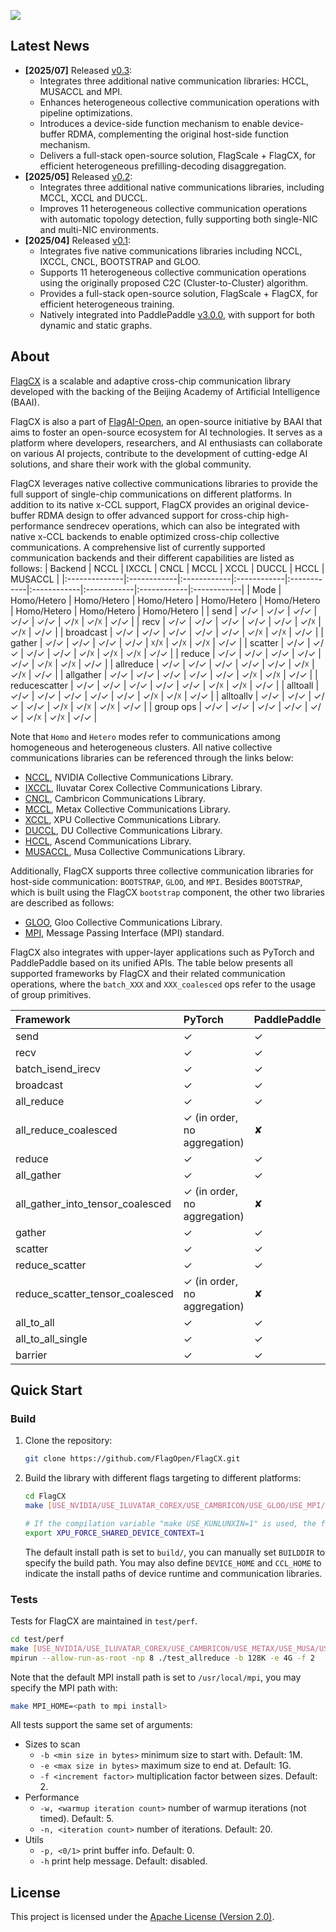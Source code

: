 [<img src="flagopen.png">](https://flagopen.baai.ac.cn/)

## Latest News
- **[2025/07]** Released [v0.3](https://github.com/FlagOpen/FlagCX/tree/release/v0.3):
  - Integrates three additional native communication libraries: HCCL, MUSACCL and MPI.
  - Enhances heterogeneous collective communication operations with pipeline optimizations. 
  - Introduces a device-side function mechanism to enable device-buffer RDMA, complementing the original host-side function mechanism.
  - Delivers a full-stack open-source solution, FlagScale + FlagCX, for efficient heterogeneous prefilling-decoding disaggregation.
- **[2025/05]** Released [v0.2](https://github.com/FlagOpen/FlagCX/tree/release/v0.2):
  - Integrates three additional native communications libraries, including MCCL, XCCL and DUCCL.
  - Improves 11 heterogeneous collective communication operations with automatic topology detection, fully supporting both single-NIC and multi-NIC environments.
- **[2025/04]** Released [v0.1](https://github.com/FlagOpen/FlagCX/tree/release/v0.1):
  - Integrates five native communications libraries including NCCL, IXCCL, CNCL, BOOTSTRAP and GLOO.
  - Supports 11 heterogeneous collective communication operations using the originally proposed C2C (Cluster-to-Cluster) algorithm.
  - Provides a full-stack open-source solution, FlagScale + FlagCX, for efficient heterogeneous training.
  - Natively integrated into PaddlePaddle [v3.0.0](https://github.com/PaddlePaddle/Paddle/tree/v3.0.0), with support for both dynamic and static graphs.

## About

[FlagCX](https://github.com/FlagOpen/FlagCX.git) is a scalable and adaptive cross-chip communication library developed with the backing of the Beijing Academy of Artificial Intelligence (BAAI).

FlagCX is also a part of [FlagAI-Open](https://flagopen.baai.ac.cn/), an open-source initiative by BAAI that aims to foster an open-source ecosystem for AI technologies. It serves as a platform where developers, researchers, and AI enthusiasts can collaborate on various AI projects, contribute to the development of cutting-edge AI solutions, and share their work with the global community.

FlagCX leverages native collective communications libraries to provide the full support of single-chip communications on different platforms. In addition to its native x-CCL support, FlagCX provides an original device-buffer RDMA design to offer advanced support for cross-chip high-performance sendrecev operations, which can also be integrated with native x-CCL backends to enable optimized cross-chip collective communications. A comprehensive list of currently supported communication backends and their different capabilities are listed as follows:
| Backend       | NCCL        | IXCCL       | CNCL        | MCCL        | XCCL        | DUCCL       | HCCL        | MUSACCL     |
|:--------------|:------------|:------------|:------------|:------------|:------------|:------------|:------------|:------------|
| Mode          | Homo/Hetero | Homo/Hetero | Homo/Hetero | Homo/Hetero | Homo/Hetero | Homo/Hetero | Homo/Hetero | Homo/Hetero |
| send          | ✓/✓         | ✓/✓         | ✓/✓         | ✓/✓         | ✓/✓         | ✓/☓         | ✓/☓         | ✓/✓         |
| recv          | ✓/✓         | ✓/✓         | ✓/✓         | ✓/✓         | ✓/✓         | ✓/☓         | ✓/☓         | ✓/✓         |
| broadcast     | ✓/✓         | ✓/✓         | ✓/✓         | ✓/✓         | ✓/✓         | ✓/☓         | ✓/☓         | ✓/✓         |
| gather        | ✓/✓         | ✓/✓         | ✓/✓         | ✓/✓         | ☓/☓         | ✓/☓         | ✓/☓         | ✓/✓         |
| scatter       | ✓/✓         | ✓/✓         | ✓/✓         | ✓/✓         | ✓/☓         | ✓/☓         | ✓/☓         | ✓/✓         |
| reduce        | ✓/✓         | ✓/✓         | ✓/✓         | ✓/✓         | ✓/✓         | ✓/☓         | ✓/☓         | ✓/✓         |
| allreduce     | ✓/✓         | ✓/✓         | ✓/✓         | ✓/✓         | ✓/✓         | ✓/☓         | ✓/☓         | ✓/✓         |
| allgather     | ✓/✓         | ✓/✓         | ✓/✓         | ✓/✓         | ✓/✓         | ✓/☓         | ✓/☓         | ✓/✓         |
| reducescatter | ✓/✓         | ✓/✓         | ✓/✓         | ✓/✓         | ✓/✓         | ✓/☓         | ✓/☓         | ✓/✓         |
| alltoall      | ✓/✓         | ✓/✓         | ✓/✓         | ✓/✓         | ✓/✓         | ✓/☓         | ✓/☓         | ✓/✓         |
| alltoallv     | ✓/✓         | ✓/✓         | ✓/✓         | ✓/✓         | ✓/☓         | ✓/☓         | ✓/☓         | ✓/✓         |
| group ops     | ✓/✓         | ✓/✓         | ✓/✓         | ✓/✓         | ✓/✓         | ✓/☓         | ✓/☓         | ✓/✓         |

Note that `Homo` and `Hetero` modes refer to communications among homogeneous and heterogeneous clusters. All native collective communications libraries can be referenced through the links below:

- [NCCL](https://github.com/NVIDIA/nccl), NVIDIA Collective Communications Library.
- [IXCCL](https://www.iluvatar.com/software?fullCode=cpjs-rj-rjz), Iluvatar Corex Collective Communications Library.
- [CNCL](https://www.cambricon.com/docs/sdk_1.7.0/cncl_1.2.1/user_guide/index.html#), Cambricon Communications Library.
- [MCCL](https://developer.metax-tech.com/softnova/metax), Metax Collective Communications Library.
- [XCCL](WIP), XPU Collective Communications Library.
- [DUCCL](https://developer.sourcefind.cn), DU Collective Communications Library.
- [HCCL](https://www.hiascend.com/document/detail/zh/CANNCommunityEdition/82RC1alpha003/hccl/hcclug/hcclug_000001.html), Ascend Communications Library.
- [MUSACCL](https://docs.mthreads.com/musa-sdk/musa-sdk-doc-online/programming_guide/Chapter08/), Musa Collective Communications Library.

Additionally, FlagCX supports three collective communication libraries for host-side communication: `BOOTSTRAP`, `GLOO`, and `MPI`. Besides `BOOTSTRAP`, which is built using the FlagCX `bootstrap` component, the other two libraries are described as follows:

- [GLOO](https://github.com/facebookincubator/gloo), Gloo Collective Communications Library.
- [MPI](https://www.mpich.org), Message Passing Interface (MPI) standard.

FlagCX also integrates with upper-layer applications such as PyTorch and PaddlePaddle based on its unified APIs. The table below presents all supported frameworks by FlagCX and their related communication operations, where the `batch_XXX` and `XXX_coalesced` ops refer to the usage of group primitives.

| Framework                         | PyTorch                      | PaddlePaddle |
|:----------------------------------|:-----------------------------|:-------------|
| send                              | ✓                            |✓             |
| recv                              | ✓                            |✓             |
| batch_isend_irecv                 | ✓                            |✓             |
| broadcast                         | ✓                            |✓             |
| all_reduce                        | ✓                            |✓             |
| all_reduce_coalesced              | ✓ (in order, no aggregation) |✘             |
| reduce                            | ✓                            |✓             |
| all_gather                        | ✓                            |✓             |
| all_gather_into_tensor_coalesced  | ✓ (in order, no aggregation) |✘             |
| gather                            | ✓                            |✓             |
| scatter                           | ✓                            |✓             |
| reduce_scatter                    | ✓                            |✓             |
| reduce_scatter_tensor_coalesced   | ✓ (in order, no aggregation) |✘             |
| all_to_all                        | ✓                            |✓             |
| all_to_all_single                 | ✓                            |✓             |
| barrier                           | ✓                            |✓             |

## Quick Start

### Build 
1. Clone the repository:
    ```sh
    git clone https://github.com/FlagOpen/FlagCX.git
    ```

2. Build the library with different flags targeting to different platforms:
    ```sh
    cd FlagCX
    make [USE_NVIDIA/USE_ILUVATAR_COREX/USE_CAMBRICON/USE_GLOO/USE_MPI/USE_METAX/USE_MUSA/USE_KUNLUNXIN/USE_DU/USE_ASCEND]=1

    # If the compilation variable "make USE_KUNLUNXIN=1" is used, the following environment variables need to be enabled:
    export XPU_FORCE_SHARED_DEVICE_CONTEXT=1
    ```
    The default install path is set to `build/`, you can manually set `BUILDDIR` to specify the build path. You may also define `DEVICE_HOME` and `CCL_HOME` to indicate the install paths of device runtime and communication libraries.

### Tests

Tests for FlagCX are maintained in `test/perf`.
```sh
cd test/perf
make [USE_NVIDIA/USE_ILUVATAR_COREX/USE_CAMBRICON/USE_METAX/USE_MUSA/USE_KUNLUNXIN/USE_DU/USE_ASCEND]=1
mpirun --allow-run-as-root -np 8 ./test_allreduce -b 128K -e 4G -f 2
```
Note that the default MPI install path is set to `/usr/local/mpi`, you may specify the MPI path with:
```sh
make MPI_HOME=<path to mpi install>
```

All tests support the same set of arguments:

* Sizes to scan
  * `-b <min size in bytes>` minimum size to start with. Default: 1M.
  * `-e <max size in bytes>` maximum size to end at. Default: 1G.
  * `-f <increment factor>` multiplication factor between sizes. Default: 2.
* Performance
  * `-w, <warmup iteration count>` number of warmup iterations (not timed). Default: 5.
  * `-n, <iteration count>` number of iterations. Default: 20.
* Utils
  * `-p, <0/1>` print buffer info. Default: 0.
  * `-h` print help message. Default: disabled.

## License

This project is licensed under the [Apache License (Version 2.0)](https://github.com/FlagOpen/FlagCX/blob/main/LICENSE).
